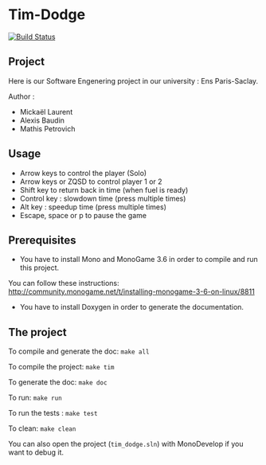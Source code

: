 # Tim-Dodge

[![Build Status](https://travis-ci.org/E-Sh4rk/tim-dodge.svg?branch=master)](https://travis-ci.org/E-Sh4rk/tim-dodge)

## Project

Here is our Software Engenering project in our university : Ens Paris-Saclay.

Author :
- Mickaël Laurent  
- Alexis Baudin
- Mathis Petrovich

## Usage
- Arrow keys to control the player (Solo)
- Arrow keys or ZQSD to control player 1 or 2
- Shift key to return back in time (when fuel is ready)
- Control key : slowdown time (press multiple times)
- Alt key : speedup time (press multiple times)
- Escape, space or p to pause the game

## Prerequisites

 - You have to install Mono and MonoGame 3.6 in order to compile and run this project.

You can follow these instructions:
http://community.monogame.net/t/installing-monogame-3-6-on-linux/8811

 - You have to install Doxygen in order to generate the documentation.

## The project

To compile and generate the doc: `make all`

To compile the project: `make tim`

To generate the doc: `make doc`

To run: `make run`

To run the tests : `make test`

To clean: `make clean`

You can also open the project (`tim_dodge.sln`) with MonoDevelop if you want to debug it.
